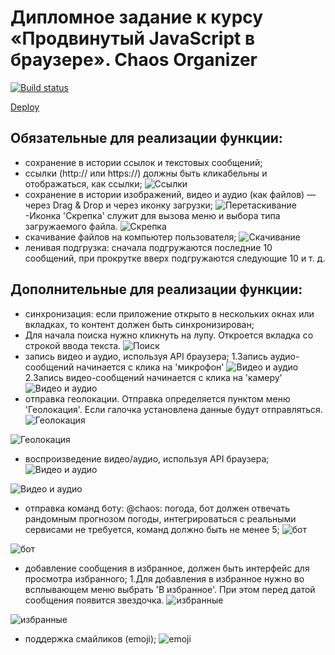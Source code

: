 # Дипломное задание к курсу «Продвинутый JavaScript в браузере». Chaos Organizer

[![Build status](https://ci.appveyor.com/api/projects/status/xbbocknpwi2j5ob0/branch/main?svg=true)](https://ci.appveyor.com/project/aleksandr2639/diplom-chaos-organizer-front/branch/main)

[Deploy](https://aleksandr2639.github.io/diplom_Chaos-Organizer.front/)

## Обязательные для реализации функции:
- сохранение в истории ссылок и текстовых сообщений;
- ссылки (http:// или https://) должны быть кликабельны и отображаться, как ссылки;
![Ссылки](https://github.com/aleksandr2639/diplom_Chaos-Organizer.front/blob/main/src/img/ссылки.png)
- сохранение в истории изображений, видео и аудио (как файлов) — через Drag & Drop и через иконку загрузки;
![Перетаскивание](https://github.com/aleksandr2639/diplom_Chaos-Organizer.front/blob/main/src/img/перетаскивание.png)
-Иконка 'Cкрепка' служит для вызова меню и выбора типа загружаемого файла.
![Скрепка](https://github.com/aleksandr2639/diplom_Chaos-Organizer.front/blob/main/src/img/скрепка.png)
- скачивание файлов на компьютер пользователя;
![Скачивание](https://github.com/aleksandr2639/diplom_Chaos-Organizer.front/blob/main/src/img/скачать.png)
- ленивая подгрузка: сначала подгружаются последние 10 сообщений, при прокрутке вверх подгружаются следующие 10 и т. д.

## Дополнительные для реализации функции:

- синхронизация: если приложение открыто в нескольких окнах или вкладках, то контент должен быть синхронизирован;
- Для начала поиска нужно кликнуть на лупу. Откроется вкладка со строкой ввода текста.
  ![Поиск](https://github.com/aleksandr2639/diplom_Chaos-Organizer.front/blob/main/src/img/поиск.png)
- запись видео и аудио, используя API браузера; 
   1.Запись аудио-сообщений начинается с клика на 'микрофон'
![Видео и аудио](https://github.com/aleksandr2639/diplom_Chaos-Organizer.front/blob/main/src/img/аудио.png)
   2.Запись видео-сообщений начинается с клика на 'камеру'
![Видео и аудио](https://github.com/aleksandr2639/diplom_Chaos-Organizer.front/blob/main/src/img/видео.png)
- отправка геолокации. Отправка определяется пунктом меню 'Геолокация'. Если галочка установлена данные будут отправляться.
![Геолокация](https://github.com/aleksandr2639/diplom_Chaos-Organizer.front/blob/main/src/img/гео.png)

![Геолокация](https://github.com/aleksandr2639/diplom_Chaos-Organizer.front/blob/main/src/img/гео_ошибка.png)
- воспроизведение видео/аудио, используя API браузера;
![Видео и аудио](https://github.com/aleksandr2639/diplom_Chaos-Organizer.front/blob/main/src/img/аудио%20сообщение.png)

![Видео и аудио](https://github.com/aleksandr2639/diplom_Chaos-Organizer.front/blob/main/src/img/видео%20сообщение.png)
- отправка команд боту: @chaos: погода, бот должен отвечать рандомным прогнозом погоды, интегрироваться с реальными сервисами не требуется, команд должно быть не менее 5;
![бот](https://github.com/aleksandr2639/diplom_Chaos-Organizer.front/blob/main/src/img/бот.png)

![бот](https://github.com/aleksandr2639/diplom_Chaos-Organizer.front/blob/main/src/img/бот2.png)
- добавление сообщения в избранное, должен быть интерфейс для просмотра избранного;
  1.Для добавления в  избранное нужно во всплывающем меню выбрать 'В избранное'. При этом перед датой сообщения появится звездочка.
![избранные](https://github.com/aleksandr2639/diplom_Chaos-Organizer.front/blob/main/src/img/избранное%201.png)

![избранные](https://github.com/aleksandr2639/diplom_Chaos-Organizer.front/blob/main/src/img/избранное%202.png)
- поддержка смайликов (emoji);
![emoji](https://github.com/aleksandr2639/diplom_Chaos-Organizer.front/blob/main/src/img/эмоджи.png)

